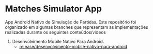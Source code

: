 # Matches Simulator App

App Android Nativo de Simulação de Partidas. Este repositório foi organizado em algumas branches que representam as implementações realizadas durante os seguintes conteúdos/videos

1. Desenvolvimento Mobile Nativo Para Android.
    - [release/desenvolvimento-mobile-nativo-para-android](https://github.com/pedro-afk/dio-matches-simulator/tree/release/desenvolvimento-mobile-nativo-para-android)
